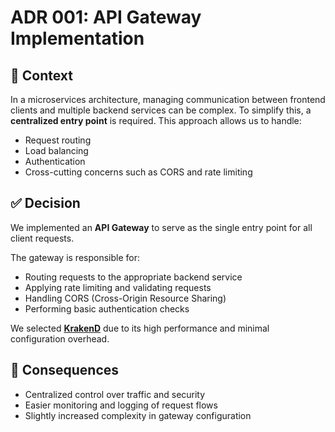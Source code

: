 # ADR 001: API Gateway Implementation

## 🧠 Context

In a microservices architecture, managing communication between frontend clients and multiple backend services can be complex. To simplify this, a **centralized entry point** is required. This approach allows us to handle:

- Request routing  
- Load balancing  
- Authentication  
- Cross-cutting concerns such as CORS and rate limiting  



## ✅ Decision

We implemented an **API Gateway** to serve as the single entry point for all client requests.

The gateway is responsible for:

-  Routing requests to the appropriate backend service  
-  Applying rate limiting and validating requests  
-  Handling CORS (Cross-Origin Resource Sharing)  
-  Performing basic authentication checks  

We selected **[KrakenD](https://www.krakend.io/)** due to its high performance and minimal configuration overhead.


## 🎯 Consequences

-  Centralized control over traffic and security  
-  Easier monitoring and logging of request flows  
-  Slightly increased complexity in gateway configuration  


